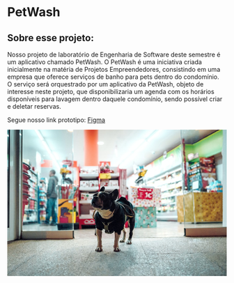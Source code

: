 # PetWash

## Sobre esse projeto:
Nosso projeto de laboratório de Engenharia de Software deste semestre é um aplicativo chamado PetWash. O PetWash é uma iniciativa criada inicialmente na matéria de Projetos Empreendedores, consistindo em uma empresa que oferece serviços de banho para pets dentro do condomínio.  
O serviço será orquestrado por um aplicativo da PetWash, objeto de interesse neste projeto, que disponibilizaria um agenda com os horários disponíveis para lavagem dentro daquele condomínio, sendo possível criar e deletar reservas.

Segue nosso link prototipo:
[Figma](https://www.figma.com/proto/YblwBYSrIDiw8jXtOfsH4H/PetWash?node-id=52%3A64&scaling=scale-down&page-id=0%3A1&starting-point-node-id=15%3A2)

![image info](./src/img/dog2.jpg)
